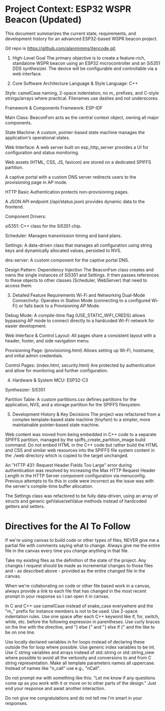 # Project Context: ESP32 WSPR Beacon (Updated)

This document summarizes the current state, requirements, and
development history for an advanced ESP32-based WSPR beacon project.

Git repo is https://github.com/alanmimms/jtencode.git.

1. High-Level Goal The primary objective is to create a feature-rich,
standalone WSPR beacon using an ESP32 microcontroller and an Si5351
DDS synthesizer. The device will be configurable and controllable via
a web interface.

2. Core Software Architecture Language & Style Language: C++

Style: camelCase naming, 2-space indentation, no m_ prefixes, and
C-style strings/arrays where practical. Filenames use dashes and not
underscores.

Framework & Components Framework: ESP-IDF

Main Class: BeaconFsm acts as the central context object, owning all
major components.

State Machine: A custom, pointer-based state machine manages the
application's operational states.

Web Interface: A web server built on esp_http_server provides a UI for
configuration and status monitoring.

Web assets (HTML, CSS, JS, favicon) are stored on a dedicated SPIFFS
partition.

A captive portal with a custom DNS server redirects users to the
provisioning page in AP mode.

HTTP Basic Authentication protects non-provisioning pages.

A JSON API endpoint (/api/status.json) provides dynamic data to the
frontend.

Component Drivers:

si5351: C++ class for the Si5351 chip.

Scheduler: Manages transmission timing and band plans.

Settings: A data-driven class that manages all configuration using
string keys and dynamically allocated values, persisted to NVS.

dns-server: A custom component for the captive portal DNS.

Design Pattern: Dependency Injection The BeaconFsm class creates and
owns the single instances of Si5351 and Settings. It then passes
references to these objects to other classes (Scheduler, WebServer)
that need to access them.

3. Detailed Feature Requirements Wi-Fi and Networking Dual-Mode
Connectivity: Operates in Station Mode (connecting to a configured
Wi-Fi) or falls back to a Provisioning AP Mode.

Debug Mode: A compile-time flag (USE_STATIC_WIFI_CREDS) allows
bypassing AP mode to connect directly to a hardcoded Wi-Fi network for
easier development.

Web Interface & Control Layout: All pages share a consistent layout
with a header, footer, and side navigation menu.

Provisioning Page: (provisioning.html) Allows setting up Wi-Fi,
hostname, and initial admin credentials.

Control Pages: (index.html, security.html) Are protected by
authentication and allow for monitoring and further configuration.

4. Hardware & System MCU: ESP32-C3

Synthesizer: Si5351

Partition Table: A custom partitions.csv defines partitions for the
application, NVS, and a storage partition for the SPIFFS filesystem.

5. Development History & Key Decisions The project was refactored from
a complex template-based state machine (tinyfsm) to a simpler, more
maintainable pointer-based state machine.

Web content was moved from being embedded in C++ code to a separate
SPIFFS partition, managed by the spiffs_create_partition_image build
command. Do not embed HTML in the C++ code but rather build the HTML
and CSS and similar web resources into the SPIFFS file system content
in the ./web directory which is copied to the target unchanged.

An "HTTP 431: Request Header Fields Too Large" error during
authentication was resolved by increasing the Max HTTP Request Header
Length in the HTTP Server component configuration via menuconfig.
Previous attempts to fix this in code were incorrect as the issue was
with the server's compile-time buffer allocation.

The Settings class was refactored to be fully data-driven, using an
array of structs and generic getValue/setValue methods instead of
hardcoded getters and setters.

# Directives for the AI To Follow

If we're using canvas to build code or other types of files, NEVER
give me a partial file with comments saying what to change. Always
give me the entire file in the canvas every time you change anything
in that file.

Take my existing files as the definition of the state of the project.
Any changes I request should be made as incremental changes to those
files and - as described above - provided as the entire changed file
in the canvas.

When we're collaborating on code or other file based work in a canvas,
always provide a link to each file that has changed in the most recent
prompt in your response so I can open it in canvas.

In C and C++ use camelCase instead of snake_case everywhere and the
"m_" prefix for instance members is not to be used. Use 2-space
indentation rules. Use one space after each C++ keyword like if, for,
switch, while, etc. before the following expression in parentheses.
Use curly braces on the line with the directive, and "} else {" and "}
else if {" and the like to be on one line.

Use locally declared variables in for loops instead of declaring these
outside the for loop where possible. Use generic index variables to be
int. Use C string variables and arrays instead of std::string or
std::string_view where possible to avoid all the verbosity and
conversions to and from C string representation. Make all template
parameters names all uppercase. Instead of names like "n_call" use
e.g., "nCall".

Do not prompt me with something like this: "Let me know if any
questions come up as you work with it or move on to other parts of the
design." Just end your response and await another interaction.

Do not give me congratulations and do not tell me I'm smart in your
responses.
